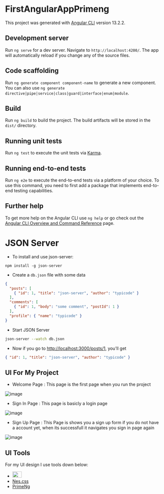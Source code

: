 # FirstAngularAppPrimeng

This project was generated with [Angular CLI](https://github.com/angular/angular-cli) version 13.2.2.

## Development server

Run `ng serve` for a dev server. Navigate to `http://localhost:4200/`. The app will automatically reload if you change any of the source files.

## Code scaffolding

Run `ng generate component component-name` to generate a new component. You can also use `ng generate directive|pipe|service|class|guard|interface|enum|module`.

## Build

Run `ng build` to build the project. The build artifacts will be stored in the `dist/` directory.

## Running unit tests

Run `ng test` to execute the unit tests via [Karma](https://karma-runner.github.io).

## Running end-to-end tests

Run `ng e2e` to execute the end-to-end tests via a platform of your choice. To use this command, you need to first add a package that implements end-to-end testing capabilities.

## Further help

To get more help on the Angular CLI use `ng help` or go check out the [Angular CLI Overview and Command Reference](https://angular.io/cli) page.

# JSON Server

- To install and use json-server:
```
npm install -g json-server
```

- Create a `db.json` file with some data

```json
{
  "posts": [
    { "id": 1, "title": "json-server", "author": "typicode" }
  ],
  "comments": [
    { "id": 1, "body": "some comment", "postId": 1 }
  ],
  "profile": { "name": "typicode" }
}
```

- Start JSON Server

```bash
json-server --watch db.json
```

- Now if you go to [http://localhost:3000/posts/1](http://localhost:3000/posts/1), you'll get

```json
{ "id": 1, "title": "json-server", "author": "typicode" }
```

## UI For My Project
- Welcome Page : This page is the first page when you run the project

![image](https://user-images.githubusercontent.com/51738775/157819537-c0faa276-3f59-4327-8e81-adbf65949106.png)

- Sign In Page : This page is basicly a login page

![image](https://user-images.githubusercontent.com/51738775/157820101-fff0fb8d-61c0-498c-bf01-e1039097cf44.png)

- Sign Up Page : This Page is shows you a sign up form if you do not have a account yet, when its successfull it navigates you sign in page again

![image](https://user-images.githubusercontent.com/51738775/157820590-a4b27a9c-6be6-4bd3-9c4c-343839b36844.png)

## UI Tools

For my UI design I use tools down below:


- <img src="https://user-images.githubusercontent.com/51738775/157821344-911342bb-b0be-4098-a714-68811c3cf510.png" width="30" height="20" > 
- [Nes.css](https://nostalgic-css.github.io/NES.css/)
- [PrimeNg](https://www.primefaces.org/primeng/#/)


